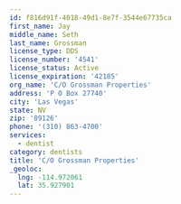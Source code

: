 ```yaml
---
id: f816d91f-4018-49d1-8e7f-3544e67735ca
first_name: Jay
middle_name: Seth
last_name: Grossman
license_type: DDS
license_number: '4541'
license_status: Active
license_expiration: '42185'
org_name: 'C/O Grossman Properties'
address: 'P O Box 27740'
city: 'Las Vegas'
state: NV
zip: '89126'
phone: '(310) 863-4700'
services:
  - dentist
category: dentists
title: 'C/O Grossman Properties'
_geoloc:
  lng: -114.972061
  lat: 35.927901
---
```


